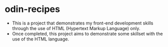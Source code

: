 # odin-recipes
- This is a project that demonstrates my front-end development skills through the use of HTML (Hypertext Markup Language) only. 
- Once completed, this project aims to demonstrate some skillset with the use of the HTML language. 
